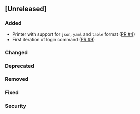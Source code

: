 ## [Unreleased]

### Added

- Printer with support for `json`, `yaml` and `table` format
([PR #4](https://github.com/cycloidio/youdeploy-cli/pull/4))
- First iteration of login command 
([PR #9](https://github.com/cycloidio/youdeploy-cli/pull/9))

### Changed

### Deprecated

### Removed

### Fixed

### Security

